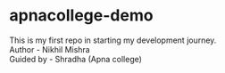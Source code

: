# apnacollege-demo
This is my first repo in starting my development journey.
<br>
Author - Nikhil Mishra
<br>
Guided by - Shradha (Apna college)

